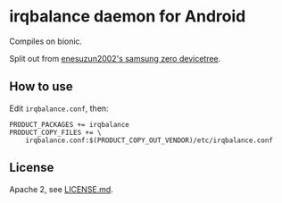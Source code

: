 # irqbalance daemon for Android
 
Compiles on bionic.
 
Split out from [enesuzun2002's samsung zero devicetree](https://github.com/enesuzun2002/android_device_samsung_zero-common).
 
## How to use
Edit `irqbalance.conf`, then:
```
PRODUCT_PACKAGES += irqbalance
PRODUCT_COPY_FILES += \
    irqbalance.conf:$(PRODUCT_COPY_OUT_VENDOR)/etc/irqbalance.conf
```
 
## License
Apache 2, see [LICENSE.md](LICENSE.md).
